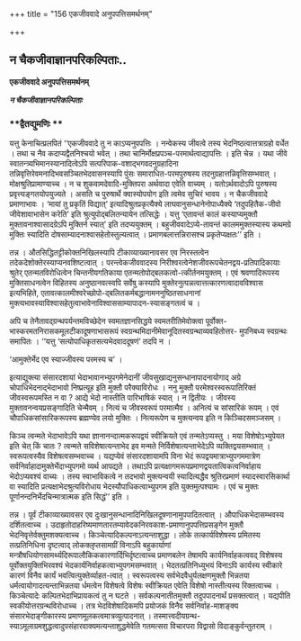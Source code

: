 +++
title = "156 एकजीववादे अनुपपत्तिसमर्थनम्"

+++


## न चैकजीवाज्ञानपरिकल्पिताः..

**एकजीववादे अनुपपत्तिसमर्थनम्**

***न चैकजीवाज्ञानपरिकल्पिताः***

### **द्वैतद्युमणिः **

यत्तु केनाचित्प्रलपितं ‘‘एकजीववादे तु न काऽप्यनुपपत्तिः । नन्वेकस्य जीवत्वे तस्य भेदनिष्ठत्वात्तत्राग्रहो वर्धेत । तथा च नैव कदाप्यद्वैतनिश्चयो भवेत् । तथा चानिर्मोक्षप्रपञ्च-परमार्थत्वाद्यापत्तिः । इति चेन्न । यथा जीवे स्वातन्त्र्यभिमानस्यानादित्वेऽपि सत्परिपाक-वशाद्भगवदनुग्रहादिना तन्निवृत्तिरेवमनादिभवसञ्चितभेदवासनस्यापि पुंसः समाराधित-परमपुरुषस्य तदनुग्रहात्तन्निवृत्तिसम्भवात् । मोक्षश्रुतिप्रामाण्याच्च । न च शुकवामदेवादि-मुक्तिपरा अर्थवादा एवेति वाच्यम् । यतोऽर्थवादोऽपि पुरुषस्य प्रवृत्त्यङ्गतयोपयुज्यते । असति च पुरुषार्थे क्वास्योपयोग इति त्वमेव सुचिरं भावय । न चैकजीववादे प्रमाणाभावः । ‘मायां तु प्रकृतिं विद्यात्’ इत्यादिश्रुतप्रकृत्यैक्ये लाघवानुसन्धानेनोपाध्यैक्ये ‘तदुपहितैक-जीवो जीवेशावाभासेन करेति’ इति श्रुत्युपोद्बलितन्यायेन तत्सिद्धेः । यत्तु ‘एतावन्तं कालं कस्याप्यमुक्तौ मुक्तावनाश्वासादग्रेऽपि मुक्तिर्न स्यात्’ इति तदप्ययुक्तम् । बहुजीववादेऽप्ये-तावन्तं कालममुक्तस्यास्य कथमग्रे मुक्तिः स्यादिति दोषसाम्यादनाश्वासहेतोस्तुल्यत्वात् । प्रमाणबलात्तन्निरासश्च प्रकृतेप्यक्षतः’’ इति ।

तन्न । औतसिद्धितट्टीकोक्तनिखिलस्यापि टीकाव्याख्यानावसर एव निरस्तत्वेन तदेकदेशोक्तेरस्याप्यनवशिष्टत्वात् । परन्त्वेकजीववादस्य निरीश्वरत्वेनेशजीवरूपचेतनद्वय-प्रतिपादिकायाः श्रुतेर् एतन्मतविरोधित्वेन चिन्तनीयगतिकाया एतन्मतोपोद्बलकत्वो-त्कीर्तनमयुक्तम् । एवं श्रवणादिरूपस्य मुक्तिसाधनत्वेन विहितस्य अनुष्ठानवत्स्वपि सर्वेषु कस्यापि मुक्तेरनुत्पन्नत्वात्तत्कारणत्वादावविश्वास इत्यभिहिते, एतावत्कालमीश्वरेच्छोपो-द्बलितकर्मबद्धानामननुष्ठितसाधनानां मुक्त्यभावस्याविश्वासहेतुत्वाभावेनाविश्वाससाम्यापादन-स्यासङ्गतत्वं च ।

अपि च तेनैतावद्ग्रन्थपर्यन्तमविच्छेदेन स्वमतज्ञानसिद्धये स्वमतरीतिमेवोक्त्वा पूर्वोक्त-भास्करमतनिरासकमूलटीकादूषणाभासरूपं स्वग्रन्थमिदानीमेवानूदितस्वग्रन्थाव्यवहितोत्तर- मुपनिबध्य स्वग्रन्थः समापितः । ‘‘यत्तु ‘सत्योपाधिकृतसत्यभेदवाददूषणं’ तदपि न ।

‘आमुक्तेर्भेद एव स्याज्जीवस्य परमस्य च’ ।

इत्याद्युक्त्या संसारदशायां भेदाभावानभ्युपगमेनेदानीं जीवसुखाद्यनुसन्धानापादनायोगाद् अग्रे चोपाधिभेदनाद्भेदाभावो निष्प्रत्यूह इति मुक्तौ परैक्याविरोधः । ननु मुक्तौ परमेश्वरस्वरूपातिरिक्तं जीवस्वरूपमस्ति न वा ? आद्ये भेदो नास्तीति पारिभाषिकं स्यात् । न द्वितीयः । जीवस्य मुक्तावनन्वयप्रसङ्गादिति चेन्मैवम् । नित्यं च जीवस्वरूपं परमात्मैव । अनित्यं च सांसारिकं रूपम् । एवं चौपाधिकसांसारिकरूपस्य ब्रह्मण्येव लयो मुक्तिः । नित्यरूपेण च मुक्त्यन्वय इति न किञ्चिदसमञ्जसम् ।

किञ्च त्वन्मते भेदाभावेऽपि यथा ज्ञानानन्दात्मकरूपद्वयं स्वीक्रियते एवं तन्मतेऽप्यस्तु । मया विशेषोऽभ्युपेयत इति चेत् किं चातः ? त्वन्मते सविशेषात्यन्ताभेद इव मन्मते निर्विशेषात्यन्ताभेदेऽपि व्यक्तिद्वयसम्भवात् । स्वरूपत्वस्यैव विशेषत्वसम्भवाच्च । यद्यप्येवं संसारदशायामपि विना भेदं रूपद्वयमात्राभ्युपगममात्रेण सर्वनिर्वाहादामुक्तेर्भेदाभ्युपगमो व्यर्थ आपद्यते । तथाऽपि प्रत्यक्षागमरूपप्रमाणद्वयतात्विकत्वनिर्वाहाय भेदोऽप्यवश्यं वाच्यः । तस्य स्वाभाविकत्वे न तदभावो मुक्त्यन्वयी स्यादित्यद्धैव श्रुतिरप्रमाणं स्यादस्वारसिकार्था वा स्यादिति प्रत्यक्षाभेदश्रुत्यविरोधाय भेदस्यौपाधिकत्वाभ्युपगम इति युक्तमुत्पश्यामः । एवं च मुक्तः पूर्णानन्दनिर्भेदचिन्मात्रात्मक इति सिद्धं’’ इति ।

तन्न । पूर्वं टीकाव्याख्यावसर एव दुःखानुसन्धानादिनिखिलदूषणानामुपपादितत्वात् । औपाधिकभेदासम्भवस्य दर्शितत्वाच्च । उदाहृतोदाहरिष्यमाणतारतम्यावेदकनिरवकाश-प्रमाणानुपपत्तिप्रसङ्गेन मुक्तौ भेदनिवृत्तेर्वक्तुमशक्यत्वाच्च । किञ्चेत्यादिकल्पनाऽत्यन्ताशुद्धा । लोके तत्कार्यविशेषस्य प्रमितस्य तत्प्रतिनिधिना दृष्टत्वाद् लोकक्लृप्तसामग्रीं विनाऽपि बहुकार्याणां मन्त्रौषधियोगसामर्थ्यदिरूपालौकिककारणार्दिभिर्दृष्टत्वाच्च प्रमाणबलेन तेषामपि कार्यनिर्वाहकत्ववद् विशेषस्य पूर्वोक्तयुक्तिभिरवश्यं भेदकार्यनिर्वाहकत्वाभ्युपगमसम्भवात् । भेदतत्प्रतिनिध्युभयं विनाऽपि कार्यस्य स्वीकारे कारणं विनैव कार्यं भवत्वित्युक्तेर्व्याहत-त्वात् । स्वरूपत्वस्य सर्वभेदवैधुर्यलक्षणमुक्तौ भिन्नतया धर्मत्वायोगादत्यन्ताभिन्नतया र्धमत्वेन विशेषत्वे विशेषः स्वीक्रियत एवेति विशेषो नास्तीत्यस्य रिक्तत्वाच्च । किञ्चेत्यादेः कल्पितभेदाभिप्रायकत्वं तु न घटते । सर्वकल्पनातीतमुक्तौ तदुपपादनार्थं प्रसक्तत्वात् । यद्यपीति स्वकीयोत्तरग्रन्थविरोधाच्च । तत्र भेदविशेषादिकमपि प्रयोजकं विनैव सर्वनिर्वाह-माशङ्क्य संसारभेदाङ्गीकारस्य प्रमाणमूलकत्वमात्रव्युत्पादनात् ।
तस्मात्त्वदीयग्रन्थ-स्याऽमूलाग्रमशुद्धत्वादुपसंहारवाक्यमत्यन्ताशुद्धमेवेति गतमत्सरा विचारपरा विद्वासो विदाङ्कुर्वन्तुतराम् ।

